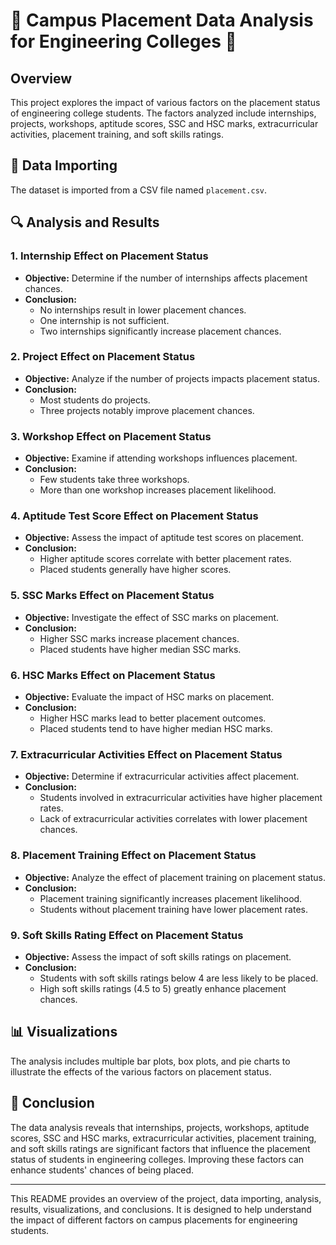 # 🏫 Campus Placement Data Analysis for Engineering Colleges 🏫

## Overview
This project explores the impact of various factors on the placement status of engineering college students. The factors analyzed include internships, projects, workshops, aptitude scores, SSC and HSC marks, extracurricular activities, placement training, and soft skills ratings.

## 📂 Data Importing
The dataset is imported from a CSV file named `placement.csv`.

## 🔍 Analysis and Results

### 1. Internship Effect on Placement Status
- **Objective:** Determine if the number of internships affects placement chances.
- **Conclusion:** 
  - No internships result in lower placement chances.
  - One internship is not sufficient.
  - Two internships significantly increase placement chances.

### 2. Project Effect on Placement Status
- **Objective:** Analyze if the number of projects impacts placement status.
- **Conclusion:** 
  - Most students do projects.
  - Three projects notably improve placement chances.

### 3. Workshop Effect on Placement Status
- **Objective:** Examine if attending workshops influences placement.
- **Conclusion:** 
  - Few students take three workshops.
  - More than one workshop increases placement likelihood.

### 4. Aptitude Test Score Effect on Placement Status
- **Objective:** Assess the impact of aptitude test scores on placement.
- **Conclusion:** 
  - Higher aptitude scores correlate with better placement rates.
  - Placed students generally have higher scores.

### 5. SSC Marks Effect on Placement Status
- **Objective:** Investigate the effect of SSC marks on placement.
- **Conclusion:** 
  - Higher SSC marks increase placement chances.
  - Placed students have higher median SSC marks.

### 6. HSC Marks Effect on Placement Status
- **Objective:** Evaluate the impact of HSC marks on placement.
- **Conclusion:** 
  - Higher HSC marks lead to better placement outcomes.
  - Placed students tend to have higher median HSC marks.

### 7. Extracurricular Activities Effect on Placement Status
- **Objective:** Determine if extracurricular activities affect placement.
- **Conclusion:** 
  - Students involved in extracurricular activities have higher placement rates.
  - Lack of extracurricular activities correlates with lower placement chances.

### 8. Placement Training Effect on Placement Status
- **Objective:** Analyze the effect of placement training on placement status.
- **Conclusion:** 
  - Placement training significantly increases placement likelihood.
  - Students without placement training have lower placement rates.

### 9. Soft Skills Rating Effect on Placement Status
- **Objective:** Assess the impact of soft skills ratings on placement.
- **Conclusion:** 
  - Students with soft skills ratings below 4 are less likely to be placed.
  - High soft skills ratings (4.5 to 5) greatly enhance placement chances.

## 📊 Visualizations
The analysis includes multiple bar plots, box plots, and pie charts to illustrate the effects of the various factors on placement status.

## 📝 Conclusion
The data analysis reveals that internships, projects, workshops, aptitude scores, SSC and HSC marks, extracurricular activities, placement training, and soft skills ratings are significant factors that influence the placement status of students in engineering colleges. Improving these factors can enhance students' chances of being placed.

---

This README provides an overview of the project, data importing, analysis, results, visualizations, and conclusions. It is designed to help understand the impact of different factors on campus placements for engineering students.
